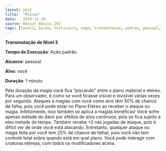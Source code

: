 ```yaml
---
layout: post
title:  "Piscar"
date:   2016-11-10
source: Manual Básico.202
tags: [level3, bardo, feiticeiro, mago, transmutacao, padrao, pessoal, voce, minuto]
---
```


**Transmutação de Nível 3**

**Tempo de Execução**: Ação padrão

**Alcance**: pessoal

**Alvo**:  você

**Duração**: 1 minuto

Pela duração da magia você fica “piscando” entre o plano material e etéreo. Para um observador, é como se você ficasse visível e invisível várias vezes por segundo.
Ataques e magias com você como alvo têm 50% de chance de falha, pois você pode estar no Plano Etéreo ao receber o ataque ou magia. Infelizmente, isso também se aplica a magias benéficas!
Você sofre apenas metade do dano por efeitos de área contínuos, pois só fica sujeito a eles metade do tempo. Também recebe +2 nas jogadas de ataque, pois é difícil ver de onde você está atacando. Entretanto, qualquer ataque ou magia feita por você tem 25% de chance de falhar, pois você não tem controle total sobre quando está em qual plano.
Você pode interagir com criaturas etéreas, com todos os modificadores acima.
